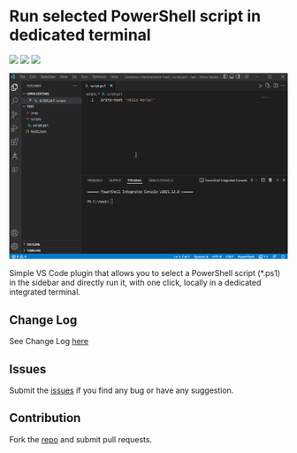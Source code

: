 # Run selected PowerShell script in dedicated terminal

[![](https://vsmarketplacebadge.apphb.com/version-short/bvanderhorn.run-selected-powershell-script.svg)](https://marketplace.visualstudio.com/items?itemName=bvanderhorn.run-selected-powershell-script)
[![](https://vsmarketplacebadge.apphb.com/installs-short/bvanderhorn.run-selected-powershell-script.svg)](https://marketplace.visualstudio.com/items?itemName=bvanderhorn.run-selected-powershell-script)
[![](https://vsmarketplacebadge.apphb.com/rating-short/bvanderhorn.run-selected-powershell-script.svg)](https://marketplace.visualstudio.com/items?itemName=bvanderhorn.run-selected-powershell-script)

![Copy file names as array of strings](https://raw.githubusercontent.com/bvanderhorn/vscode-run-selected-powershell-script/main/img/rsps-use-gif.gif)

Simple VS Code plugin that allows you to select a PowerShell script (*.ps1) in the sidebar and directly run it, with one click, locally in a dedicated integrated terminal.

## Change Log
See Change Log [here](CHANGELOG.md)

## Issues
Submit the [issues](https://github.com/bvanderhorn/vscode-run-selected-powershell-script/issues) if you find any bug or have any suggestion.

## Contribution
Fork the [repo](https://github.com/bvanderhorn/vscode-run-selected-powershell-script/) and submit pull requests.

